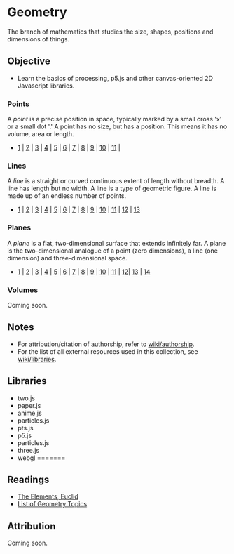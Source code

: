 # Geometry

The branch of mathematics that studies the size, shapes, positions and dimensions of things.

## Objective

* Learn the basics of processing, p5.js and other canvas-oriented 2D Javascript libraries.

### Points

A *point* is a precise position in space, typically marked by a small cross 'x' or a small dot '.' A point has no size, but has a position. This means it has no volume, area or length.

* [1](https://hiiambradkim.github.io/geometry/points/1) | [2](https://hiiambradkim.github.io/geometry/points/2) | [3](https://hiiambradkim.github.io/geometry/points/3) | [4](https://hiiambradkim.github.io/geometry/points/4) | [5](https://hiiambradkim.github.io/geometry/points/5) | [6](https://hiiambradkim.github.io/geometry/points/6) | [7](https://hiiambradkim.github.io/geometry/points/7) | [8](https://hiiambradkim.github.io/geometry/points/8) | [9](https://hiiambradkim.github.io/geometry/points/9) | [10](https://hiiambradkim.github.io/geometry/points/10) | [11](https://hiiambradkim.github.io/geometry/points/11) |

### Lines

A *line* is a straight or curved continuous extent of length without breadth. A line has length but no width. A line is a type of geometric figure. A line is made up of an endless number of points.

* [1](https://hiiambradkim.github.io/geometry/lines/1) | [2](https://hiiambradkim.github.io/geometry/lines/2) | [3](https://hiiambradkim.github.io/geometry/lines/3) | [4](https://hiiambradkim.github.io/geometry/lines/4) | [5](https://hiiambradkim.github.io/geometry/lines/5) | [6](https://hiiambradkim.github.io/geometry/lines/6) | [7](https://hiiambradkim.github.io/geometry/lines/7) | [8](https://hiiambradkim.github.io/geometry/lines/8) | [9](https://hiiambradkim.github.io/geometry/lines/9) | [10](https://hiiambradkim.github.io/geometry/lines/10) | [11](https://hiiambradkim.github.io/geometry/lines/11) | [12](https://hiiambradkim.github.io/geometry/lines/12) | [13](https://hiiambradkim.github.io/geometry/lines/13)

### Planes

A *plane* is a flat, two-dimensional surface that extends infinitely far. A plane is the two-dimensional analogue of a point (zero dimensions), a line (one dimension) and three-dimensional space.

* [1](https://hiiambradkim.github.io/geometry/planes/1) | [2](https://hiiambradkim.github.io/geometry/planes/2) | [3](https://hiiambradkim.github.io/geometry/planes/3) | [4](https://hiiambradkim.github.io/geometry/planes/4) | [5](https://hiiambradkim.github.io/geometry/planes/5) | [6](https://hiiambradkim.github.io/geometry/planes/6) | [7](https://hiiambradkim.github.io/geometry/planes/7) | [8](https://hiiambradkim.github.io/geometry/planes/8) | [9](https://hiiambradkim.github.io/geometry/planes/9) | [10](https://hiiambradkim.github.io/geometry/planes/10) | [11](https://hiiambradkim.github.io/geometry/planes/11) | [12](https://hiiambradkim.github.io/geometry/planes/12)|  [13](https://hiiambradkim.github.io/geometry/planes/13) | [14](https://hiiambradkim.github.io/geometry/planes/14)

### Volumes

Coming soon.

## Notes

* For attribution/citation of authorship, refer to [wiki/authorship](https://github.com/hiiambradkim/sketches/wiki/authors).
* For the list of all external resources used in this collection, see [wiki/libraries](https://github.com/hiiambradkim/sketches/wiki/Libraries).

## Libraries

* two.js
* paper.js
* anime.js
* particles.js
* pts.js
* p5.js
* particles.js
* three.js
* webgl
=======

## Readings

* [The Elements, Euclid]()
* [List of Geometry Topics](https://en.wikipedia.org/wiki/List_of_geometry_topics)

## Attribution

Coming soon.